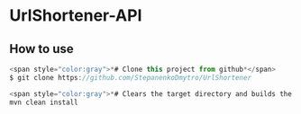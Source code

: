 # UrlShortener-API

## How to use

```javascript
<span style="color:gray">*# Clone this project from github*</span>
$ git clone https://github.com/StepanenkoDmytro/UrlShortener

<span style="color:gray">*# Clears the target directory and builds the project*</span>
mvn clean install
```
